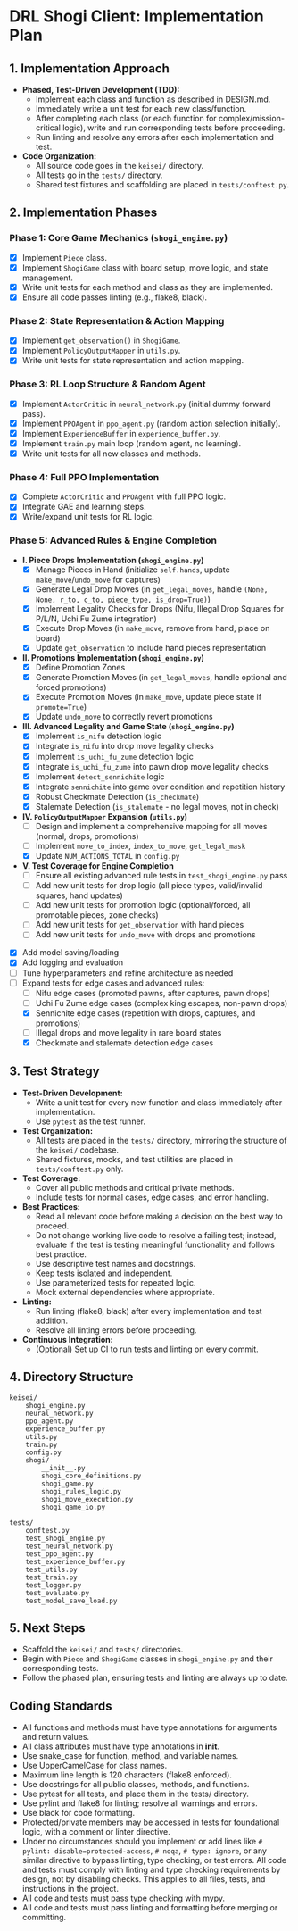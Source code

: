 # DRL Shogi Client: Implementation Plan

## 1. Implementation Approach
- **Phased, Test-Driven Development (TDD):**
  - Implement each class and function as described in DESIGN.md.
  - Immediately write a unit test for each new class/function.
  - After completing each class (or each function for complex/mission-critical logic), write and run corresponding tests before proceeding.
  - Run linting and resolve any errors after each implementation and test.
- **Code Organization:**
  - All source code goes in the `keisei/` directory.
  - All tests go in the `tests/` directory.
  - Shared test fixtures and scaffolding are placed in `tests/conftest.py`.

## 2. Implementation Phases

### Phase 1: Core Game Mechanics (`shogi_engine.py`)
- [x] Implement `Piece` class.
- [x] Implement `ShogiGame` class with board setup, move logic, and state management.
- [x] Write unit tests for each method and class as they are implemented.
- [x] Ensure all code passes linting (e.g., flake8, black).

### Phase 2: State Representation & Action Mapping
- [x] Implement `get_observation()` in `ShogiGame`.
- [x] Implement `PolicyOutputMapper` in `utils.py`.
- [x] Write unit tests for state representation and action mapping.

### Phase 3: RL Loop Structure & Random Agent
- [x] Implement `ActorCritic` in `neural_network.py` (initial dummy forward pass).
- [x] Implement `PPOAgent` in `ppo_agent.py` (random action selection initially).
- [x] Implement `ExperienceBuffer` in `experience_buffer.py`.
- [x] Implement `train.py` main loop (random agent, no learning).
- [x] Write unit tests for all new classes and methods.

### Phase 4: Full PPO Implementation
- [x] Complete `ActorCritic` and `PPOAgent` with full PPO logic.
- [x] Integrate GAE and learning steps.
- [x] Write/expand unit tests for RL logic.

### Phase 5: Advanced Rules & Engine Completion
- **I. Piece Drops Implementation (`shogi_engine.py`)**
  - [x] Manage Pieces in Hand (initialize `self.hands`, update `make_move`/`undo_move` for captures)
  - [x] Generate Legal Drop Moves (in `get_legal_moves`, handle `(None, None, r_to, c_to, piece_type, is_drop=True)`)
  - [x] Implement Legality Checks for Drops (Nifu, Illegal Drop Squares for P/L/N, Uchi Fu Zume integration)
  - [x] Execute Drop Moves (in `make_move`, remove from hand, place on board)
  - [x] Update `get_observation` to include hand pieces representation
- **II. Promotions Implementation (`shogi_engine.py`)**
  - [x] Define Promotion Zones
  - [x] Generate Promotion Moves (in `get_legal_moves`, handle optional and forced promotions)
  - [x] Execute Promotion Moves (in `make_move`, update piece state if `promote=True`)
  - [x] Update `undo_move` to correctly revert promotions
- **III. Advanced Legality and Game State (`shogi_engine.py`)**
  - [x] Implement `is_nifu` detection logic
  - [x] Integrate `is_nifu` into drop move legality checks
  - [x] Implement `is_uchi_fu_zume` detection logic
  - [x] Integrate `is_uchi_fu_zume` into pawn drop move legality checks
  - [x] Implement `detect_sennichite` logic
  - [x] Integrate `sennichite` into game over condition and repetition history
  - [x] Robust Checkmate Detection (`is_checkmate`)
  - [x] Stalemate Detection (`is_stalemate` - no legal moves, not in check)
- **IV. `PolicyOutputMapper` Expansion (`utils.py`)**
  - [ ] Design and implement a comprehensive mapping for all moves (normal, drops, promotions)
  - [ ] Implement `move_to_index`, `index_to_move`, `get_legal_mask`
  - [x] Update `NUM_ACTIONS_TOTAL` in `config.py`
- **V. Test Coverage for Engine Completion**
  - [ ] Ensure all existing advanced rule tests in `test_shogi_engine.py` pass
  - [ ] Add new unit tests for drop logic (all piece types, valid/invalid squares, hand updates)
  - [ ] Add new unit tests for promotion logic (optional/forced, all promotable pieces, zone checks)
  - [ ] Add new unit tests for `get_observation` with hand pieces
  - [ ] Add new unit tests for `undo_move` with drops and promotions
- [x] Add model saving/loading
- [x] Add logging and evaluation
- [ ] Tune hyperparameters and refine architecture as needed
- [ ] Expand tests for edge cases and advanced rules:
  - [ ] Nifu edge cases (promoted pawns, after captures, pawn drops)
  - [ ] Uchi Fu Zume edge cases (complex king escapes, non-pawn drops)
  - [x] Sennichite edge cases (repetition with drops, captures, and promotions)
  - [ ] Illegal drops and move legality in rare board states
  - [x] Checkmate and stalemate detection edge cases

## 3. Test Strategy

- **Test-Driven Development:**
  - Write a unit test for every new function and class immediately after implementation.
  - Use `pytest` as the test runner.
- **Test Organization:**
  - All tests are placed in the `tests/` directory, mirroring the structure of the `keisei/` codebase.
  - Shared fixtures, mocks, and test utilities are placed in `tests/conftest.py` only.
- **Test Coverage:**
  - Cover all public methods and critical private methods.
  - Include tests for normal cases, edge cases, and error handling.
- **Best Practices:**
  - Read all relevant code before making a decision on the best way to proceed.
  - Do not change working live code to resolve a failing test; instead, evaluate if the test is testing meaningful functionality and follows best practice.
  - Use descriptive test names and docstrings.
  - Keep tests isolated and independent.
  - Use parameterized tests for repeated logic.
  - Mock external dependencies where appropriate.
- **Linting:**
  - Run linting (flake8, black) after every implementation and test addition.
  - Resolve all linting errors before proceeding.
- **Continuous Integration:**
  - (Optional) Set up CI to run tests and linting on every commit.

## 4. Directory Structure
```
keisei/
    shogi_engine.py
    neural_network.py
    ppo_agent.py
    experience_buffer.py
    utils.py
    train.py
    config.py
    shogi/
        __init__.py
        shogi_core_definitions.py
        shogi_game.py
        shogi_rules_logic.py
        shogi_move_execution.py
        shogi_game_io.py

tests/
    conftest.py
    test_shogi_engine.py
    test_neural_network.py
    test_ppo_agent.py
    test_experience_buffer.py
    test_utils.py
    test_train.py
    test_logger.py
    test_evaluate.py
    test_model_save_load.py
```

## 5. Next Steps
- Scaffold the `keisei/` and `tests/` directories.
- Begin with `Piece` and `ShogiGame` classes in `shogi_engine.py` and their corresponding tests.
- Follow the phased plan, ensuring tests and linting are always up to date.

## Coding Standards
- All functions and methods must have type annotations for arguments and return values.
- All class attributes must have type annotations in __init__.
- Use snake_case for function, method, and variable names.
- Use UpperCamelCase for class names.
- Maximum line length is 120 characters (flake8 enforced).
- Use docstrings for all public classes, methods, and functions.
- Use pytest for all tests, and place them in the tests/ directory.
- Use pylint and flake8 for linting; resolve all warnings and errors.
- Use black for code formatting.
- Protected/private members may be accessed in tests for foundational logic, with a comment or linter directive.
- Under no circumstances should you implement or add lines like `# pylint: disable=protected-access`, `# noqa`, `# type: ignore`, or any similar directive to bypass linting, type checking, or test errors. All code and tests must comply with linting and type checking requirements by design, not by disabling checks. This applies to all files, tests, and instructions in the project.
- All code and tests must pass type checking with mypy.
- All code and tests must pass linting and formatting before merging or committing.
